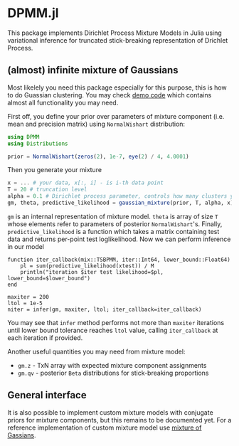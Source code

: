 DPMM.jl
=======

This package implements Dirichlet Process Mixture Models in Julia using variational inference for truncated stick-breaking representation of Drichlet Process.

## (almost) infinite mixture of Gaussians

Most likelely you need this package especially for this purpose, this is how to do Guassian clustering. You may check [demo code](demo.jl) which contains almost all functionality you may need.

First off, you define your prior over parameters of mixture component (i.e. mean and precision matrix) using `NormalWishart` distribution:
```julia
using DPMM
using Distributions

prior = NormalWishart(zeros(2), 1e-7, eye(2) / 4, 4.0001)
```
Then you generate your mixture
```julia
x = ... # your data, x[:, i] - is i-th data point
T = 20 # truncation level
alpha = 0.1 # Dirichlet process parameter, controls how many clusters you need a priori
gm, theta, predictive_likelihood = gaussian_mixture(prior, T, alpha, x)
```

`gm` is an internal representation of mixture model. `theta` is array of size `T` whose elements refer to parameters of posterior `NormalWishart`'s. Finally, `predictive_likelihood` is a function which takes a matrix containing test data and returns per-point test loglikelihood. Now we can perform inference in our model

```julua
function iter_callback(mix::TSBPMM, iter::Int64, lower_bound::Float64)
    pl = sum(predictive_likelihood(xtest)) / M
    println("iteration $iter test likelihood=$pl, lower_bound=$lower_bound")
end

maxiter = 200
ltol = 1e-5
niter = infer(gm, maxiter, ltol; iter_callback=iter_callback)
```
You may see that `infer` method performs not more than `maxiter` iterations until lower bound tolerance reaches `ltol` value, calling `iter_callback` at each iteration if provided.

Another useful quantities you may need from mixture model:
* `gm.z` - TxN array with expected mixture component assignments
* `gm.qv` - posterior `Beta` distributions for stick-breaking proportions

## General interface

It is also possible to implement custom mixture models with conjugate priors for mixture components, but this remains to be documented yet. For a reference implementation of custom mixture model use [mixture of Gassians](src/gaussian_mixture.jl).
